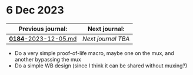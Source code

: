 # 6 Dec 2023

| Previous journal: | Next journal: |
|-|-|
| [**0184**-2023-12-05.md](./0184-2023-12-05.md) | *Next journal TBA* |


*   Do a very simple proof-of-life macro, maybe one on the mux, and another bypassing the mux
*   Do a simple WB design (since I think it can be shared without muxing?)
